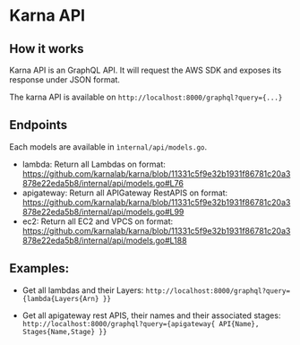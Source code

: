 # Karna API

## How it works

Karna API is an GraphQL API. It will request the AWS SDK and exposes its response under JSON format.

The karna API is available on `http://localhost:8000/graphql?query={...}`

## Endpoints

Each models are available in `ìnternal/api/models.go`.

- lambda: Return all Lambdas on format: https://github.com/karnalab/karna/blob/11331c5f9e32b1931f86781c20a3878e22eda5b8/internal/api/models.go#L76
- apigateway: Return all APIGateway RestAPIS on format: https://github.com/karnalab/karna/blob/11331c5f9e32b1931f86781c20a3878e22eda5b8/internal/api/models.go#L99
- ec2: Return all EC2 and VPCS on format: https://github.com/karnalab/karna/blob/11331c5f9e32b1931f86781c20a3878e22eda5b8/internal/api/models.go#L188

## Examples:

- Get all lambdas and their Layers:
  `http://localhost:8000/graphql?query={lambda{Layers{Arn} }}`

- Get all apigateway rest APIS, their names and their associated stages:
  `http://localhost:8000/graphql?query={apigateway{ API{Name}, Stages{Name,Stage} }}`
